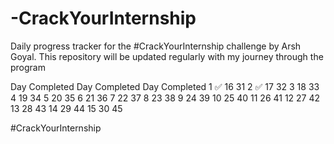 # -CrackYourInternship
Daily progress tracker for the #CrackYourInternship challenge by Arsh Goyal. This repository will be updated regularly with my journey through the program


Day	Completed	Day	Completed	Day	Completed
1  ✅     16         31
2  ✅     17         32
3          18         33
4          19         34
5          20         35
6          21         36
7          22         37
8          23         38
9          24         39
10         25         40
11         26         41
12         27         42
13         28         43
14         29         44
15         30         45

#CrackYourInternship

